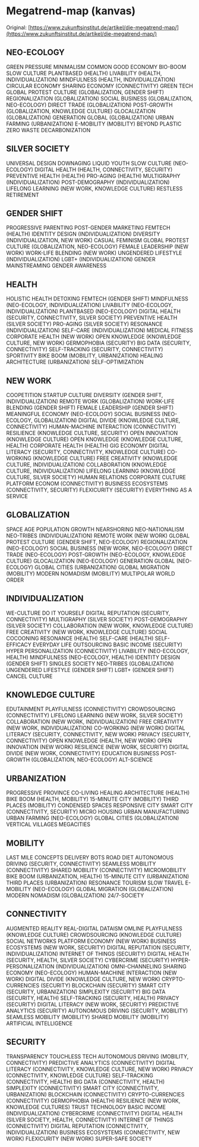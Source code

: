 # Megatrend-map (kanvas)

Original: [https://www.zukunftsinstitut.de/artikel/die-megatrend-map/](https://www.zukunftsinstitut.de/artikel/die-megatrend-map/)

## NEO-ECOLOGY

GREEN PRESSURE
MINIMALISM
COMMON GOOD ECONOMY
BIO-BOOM
SLOW CULTURE
PLANTBASED (HEALTH)
LIVABILITY (HEALTH, INDIVIDUALIZATION)
MINDFULNESS (HEALTH, INDIVIDUALIZATION)
CIRCULAR ECONOMY
SHARING ECONOMY (CONNECTIVITY)
GREEN TECH
GLOBAL PROTEST CULTURE (GLOBALIZATION, GENDER SHIFT)
REGIONALIZATION (GLOBALIZATION)
SOCIAL BUSINESS (GLOBALIZATION, NEO-ECOLOGY)
DIRECT TRADE (GLOBALIZATION)
POST-GROWTH (GLOBALIZATION, KNOWLEDGE CULTURE)
GLOCALIZATION (GLOBALIZATION)
GENERATION GLOBAL (GLOBALIZATION)
URBAN FARMING (URBANIZATION)
E-MOBILITY (MOBILITY)
BEYOND PLASTIC
ZERO WASTE
DECARBONIZATION

## SILVER SOCIETY
UNIVERSAL DESIGN
DOWNAGING
LIQUID YOUTH
SLOW CULTURE (NEO-ECOLOGY)
DIGITAL HEALTH (HEALTH, CONNECTIVITY, SECURITY)
PREVENTIVE HEALTH (HEALTH)
PRO-AGING (HEALTH)
MULTIGRAPHY (INDIVIDUALIZATION)
POST-DEMOGRAPHY (INDIVIDUALIZATION)
LIFELONG LEARNING (NEW WORK, KNOWLEDGE CULTURE)
RESTLESS RETIREMENT

## GENDER SHIFT

PROGRESSIVE PARENTING
POST-GENDER MARKETING
FEMTECH (HEALTH)
IDENTITY DESIGN (INDIVIDUALIZATION)
DIVERSITY (INDIVIDUALIZATION, NEW WORK)
CASUAL FEMINISM
GLOBAL PROTEST CULTURE (GLOBALIZATION, NEO-ECOLOGY)
FEMALE LEADERSHIP (NEW WORK)
WORK-LIFE BLENDING (NEW WORK)
UNGENDERED LIFESTYLE (INDIVIDUALIZATION)
LGBT+ (INDIVIDUALIZATION)
GENDER MAINSTREAMING
GENDER AWARENESS

## HEALTH

HOLISTIC HEALTH
DETOXING
FEMTECH (GENDER SHIFT)
MINDFULNESS (NEO-ECOLOGY, INDIVIDUALIZATION)
LIVABILITY (NEO-ECOLOGY, INDIVIDUALIZATION)
PLANTBASED (NEO-ECOLOGY)
DIGITAL HEALTH (SECURITY, CONNECTIVITY, SILVER SOCIETY)
PREVENTIVE HEALTH (SILVER SOCIETY)
PRO-AGING (SILVER SOCIETY)
RESONANCE (INDIVIDUALIZATION)
SELF-CARE (INDIVIDUALIZATION)
MEDICAL FITNESS
CORPORATE HEALTH (NEW WORK)
OPEN KNOWLEDGE (KNOWLEDGE CULTURE, NEW WORK)
GERMOPHOBIA (SECURITY)
BIG DATA (SECURITY, CONNECTIVITY)
SELF-TRACKING (SECURITY, CONNECTIVITY)
SPORTIVITY
BIKE BOOM (MOBILITY, URBANIZATION)
HEALING ARCHITECTURE (URBANIZATION)
SELF-OPTIMIZATION

## NEW WORK

COOPETITION
STARTUP CULTURE
DIVERSITY (GENDER SHIFT, INDIVIDUALIZATION)
REMOTE WORK (GLOBALIZATION)
WORK-LIFE BLENDING (GENDER SHIFT)
FEMALE LEADERSHIP (GENDER SHIFT)
MEANINGFUL ECONOMY (NEO-ECOLOGY)
SOCIAL BUSINESS (NEO-ECOLOGY, GLOBALIZATION)
DIGITAL DIVIDE (KNOWLEDGE CULTURE, CONNECTIVITY)
HUMAN-MACHINE INTERACTION (CONNECTIVITY)
RESILIENCE (KNOWLEDGE CULTURE, SECURITY)
OPEN INNOVATION (KNOWLEDGE CULTURE)
OPEN KNOWLEDGE (KNOWLEDGE CULTURE, HEALTH)
CORPORATE HEALTH (HEALTH)
GIG ECONOMY
DIGITAL LITERACY (SECURITY, CONNECTIVITY, KNOWLEDGE CULTURE)
CO-WORKING (KNOWLEDGE CULTURE)
FREE CREATIVITY (KNOWLEDGE CULTURE, INDIVIDUALIZATION)
COLLABORATION (KNOWLEDGE CULTURE, INDIVIDUALIZATION)
LIFELONG LEARNING (KNOWLEDGE CULTURE, SILVER SOCIETY)
HUMAN RELATIONS
CORPORATE CULTURE
PLATFORM ECONOM (CONNECTIVITY)
BUSINESS ECOSYSTEMS (CONNECTIVITY, SECURITY)
FLEXICURITY (SECURITY)
EVERYTHING AS A SERVICE

## GLOBALIZATION

SPACE AGE
POPULATION GROWTH
NEARSHORING
NEO-NATIONALISM
NEO-TRIBES (INDIVIDUALIZATION)
REMOTE WORK (NEW WORK)
GLOBAL PROTEST CULTURE (GENDER SHIFT, NEO-ECOLOGY)
REGIONALIZATION (NEO-ECOLOGY)
SOCIAL BUSINESS (NEW WORK, NEO-ECOLOGY)
DIRECT TRADE (NEO-ECOLOGY)
POST-GROWTH (NEO-ECOLOGY, KNOWLEDGE CULTURE)
GLOCALIZATION (NEO-ECOLOGY)
GENERATION GLOBAL (NEO-ECOLOGY)
GLOBAL CITIES (URBANIZATION)
GLOBAL MIGRATION (MOBILITY)
MODERN NOMADISM (MOBILITY)
MULTIPOLAR WORLD ORDER

## INDIVIDUALIZATION
WE-CULTURE
DO IT YOURSELF
DIGITAL REPUTATION (SECURITY, CONNECTIVITY)
MULTIGRAPHY (SILVER SOCIETY)
POST-DEMOGRAPHY (SILVER SOCIETY)
COLLABORATION (NEW WORK, KNOWLEDGE CULTURE)
FREE CREATIVITY (NEW WORK, KNOWLEDGE CULTURE)
SOCIAL COCOONING
RESONANCE (HEALTH)
SELF-CARE (HEALTH)
SELF-EFFICACY
EVERYDAY LIFE OUTSOURCING
BASIC INCOME (SECURITY)
HYPER PERSONALIZATION  (CONNECTIVITY)
LIVABILITY  (NEO-ECOLOGY, HEALTH)
MINDFULNESS (NEO-ECOLOGY, HEALTH)
IDENTITY DESIGN (GENDER SHIFT)
SINGLES SOCIETY
NEO-TRIBES (GLOBALIZATION)
UNGENDERED LIFESTYLE (GENDER SHIFT)
LGBT+ (GENDER SHIFT)
CANCEL CULTURE

## KNOWLEDGE CULTURE
EDUTAINMENT
PLAYFULNESS (CONNECTIVITY)
CROWDSOURCING (CONNECTIVITY)
LIFELONG LEARNING (NEW WORK, SILVER SOCIETY)
COLLABORATION (NEW WORK, INDIVIDUALIZATION)
FREE CREATIVITY (NEW WORK, INDIVIDUALIZATION)
CO-WORKING (NEW WORK)
DIGITAL LITERACY (SECURITY, CONNECTIVITY, NEW WORK)
PRIVACY (SECURITY, CONNECTIVITY)
OPEN KNOWLEDGE (HEALTH, NEW WORK)
OPEN INNOVATION (NEW WORK)
RESILIENCE (NEW WORK, SECURITY)
DIGITAL DIVIDE (NEW WORK, CONNECTIVITY)
EDUCATION BUSINESS
POST-GROWTH (GLOBALIZATION, NEO-ECOLOGY)
ALT-SCIENCE

## URBANIZATION
PROGRESSIVE PROVINCE
CO-LIVING
HEALING ARCHITECTURE (HEALTH)
BIKE BOOM (HEALTH, MOBILITY)
15-MINUTE CITY (MOBILITY)
THIRD PLACES (MOBILITY)
CONDENSED SPACES
RESPONSIVE CITY
SMART CITY (CONNECTIVITY, SECURITY)
MICRO HOUSING
URBAN MANUFACTURING
URBAN FARMING (NEO-ECOLOGY)
GLOBAL CITIES (GLOBALIZATION)
VERTICAL VILLAGES
MEGACITIES

## MOBILITY
LAST MILE CONCEPTS
DELIVERY BOTS
ROAD DIET
AUTONOMOUS DRIVING (SECURITY, CONNECTIVITY)
SEAMLESS MOBILITY (CONNECTIVITY)
SHARED MOBILITY (CONNECTIVITY)
MICROMOBILITY
BIKE BOOM (URBANIZATION, HEALTH)
15-MINUTE CITY (URBANIZATION)
THIRD PLACES (URBANIZATION)
RESONANCE TOURISM
SLOW TRAVEL
E-MOBILITY (NEO-ECOLOGY)
GLOBAL MIGRATION (GLOBALIZATION)
MODERN NOMADISM (GLOBALIZATION)
24/7-SOCIETY

## CONNECTIVITY

AUGMENTED REALITY
REAL-DIGITAL
DATAISM
OMLINE 
PLAYFULNESS (KNOWLEDGE CULTURE)
CROWDSOURCING (KNOWLEDGE CULTURE)
SOCIAL NETWORKS
PLATFORM ECONOMY (NEW WORK)
BUSINESS ECOSYSTEMS (NEW WORK, SECURITY)
DIGITAL REPUTATION (SECURITY, INDIVIDUALIZATION)
INTERNET OF THINGS (SECURITY)
DIGITAL HEALTH (SECURITY, HEALTH, SILVER SOCIETY)
CYBERCRIME (SECURITY)
HYPER-PERSONALIZATION (INDIVIDUALIZATION)
OMNI-CHANNELING
SHARING ECONOMY (NEO-ECOLOGY)
HUMAN-MACHINE INTERACTION (NEW WORK)
DIGITAL DIVIDE (KNOWLEDGE CULTURE, NEW WORK)
CRYPTO-CURRENCIES (SECURITY)
BLOCKCHAIN (SECURITY)
SMART CITY (SECURITY, URBANIZATION)
SIMPLEXITY (SECURITY)
BIG DATA (SECURITY, HEALTH)
SELF-TRACKING (SECURITY, HEALTH)
PRIVACY (SECURITY)
DIGITAL LITERACY (NEW WORK, SECURITY)
PREDICTIVE ANALYTICS (SECURITY)
AUTONOMOUS DRIVING (SECURITY, MOBILITY)
SEAMLESS MOBILITY (MOBILITY)
SHARED MOBILITY (MOBILITY)
ARTIFICIAL INTELLIGENCE

## SECURITY

TRANSPARENCY
TOUCHLESS TECH
AUTONOMOUS DRIVING (MOBILITY, CONNECTIVITY)
PREDICTIVE ANALYTICS (CONNECTIVITY)
DIGITAL LITERACY (CONNECTIVITY, KNOWLEDGE CULTURE, NEW WORK)
PRIVACY (CONNECTIVITY, KNOWLEDGE CULTURE)
SELF-TRACKING (CONNECTIVITY, HEALTH)
BIG DATA (CONNECTIVITY, HEALTH)
SIMPLEXITY (CONNECTIVITY)
SMART CITY (CONNECTIVITY, URBANIZATION)
BLOCKCHAIN (CONNECTIVITY)
CRYPTO-CURRENCIES (CONNECTIVITY)
GERMOPHOBIA (HEALTH)
RESILIENCE (NEW WORK, KNOWLEDGE CULTURES)
TRUST TECHNOLOGY
BASIC INCOME (INDIVIDUALIZATION)
CYBERCRIME (CONNECTIVITY)
DIGITAL HEALTH (SILVER SOCIETY, HEALTH, CONNECTIVITY)
INTERNET OF THINGS (CONNECTIVITY)
DIGITAL REPUTATION (CONNECTIVITY, INDIVIDUALIZATION)
BUSINESS ECOSYSTEMS (CONNECTIVITY, NEW WORK)
FLEXICURITY (NEW WORK)
SUPER-SAFE SOCIETY
